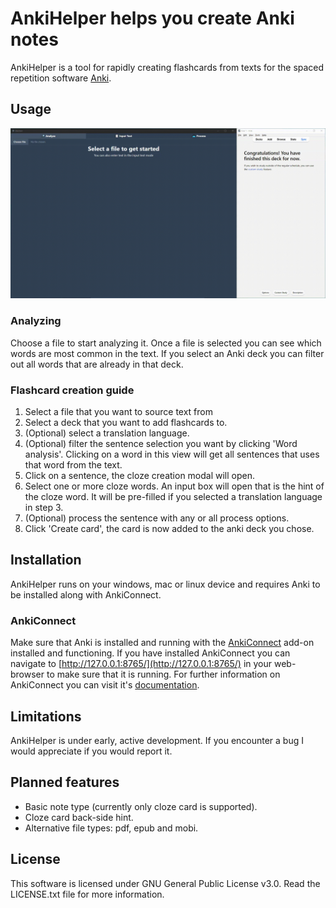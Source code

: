 # AnkiHelper helps you create Anki notes
AnkiHelper is a tool for rapidly creating flashcards from texts for the spaced repetition software [Anki](https://apps.ankiweb.net/).

## Usage
![demo](./ankihelper_demo.gif)

### Analyzing
Choose a file to start analyzing it. Once a file is selected you can see which words are most common in the text. If you select an Anki deck 
you can filter out all words that are already in that deck. 


### Flashcard creation guide
1. Select a file that you want to source text from 
2. Select a deck that you want to add flashcards to.
3. (Optional) select a translation language.
4. (Optional) filter the sentence selection you want by clicking 'Word analysis'. Clicking on a word in this view will get all sentences that uses that word from the text. 
4. Click on a sentence, the cloze creation modal will open. 
5. Select one or more cloze words. An input box will open that is the hint of the cloze word. It will be pre-filled if you selected a translation language in step 3. 
6. (Optional) process the sentence with any or all process options. 
7. Click 'Create card', the card is now added to the anki deck you chose. 

## Installation
AnkiHelper runs on your windows, mac or linux device and requires Anki to be installed along with AnkiConnect. 


### AnkiConnect
Make sure that Anki is installed and running with the [AnkiConnect](https://ankiweb.net/shared/info/2055492159) add-on installed and functioning. If you have installed AnkiConnect you can navigate to [http://127.0.0.1:8765/](http://127.0.0.1:8765/) in your web-browser to make sure that it is running. For further information on AnkiConnect you can visit it's [documentation](https://foosoft.net/projects/anki-connect/).


## Limitations
AnkiHelper is under early, active development. If you encounter a bug I would appreciate if you would report it.


## Planned features
- Basic note type (currently only cloze card is supported).
- Cloze card back-side hint.
- Alternative file types: pdf, epub and mobi.


## License
This software is licensed under GNU General Public License v3.0. Read the LICENSE.txt file for more information. 